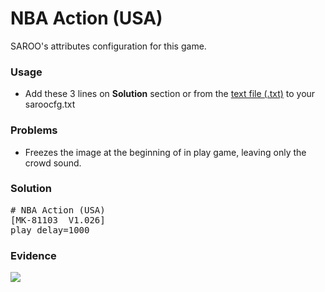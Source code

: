 # NBA Action (USA)

SAROO's attributes configuration for this game.

### Usage

- Add these 3 lines on **Solution** section or from the [text file (.txt)](./config.txt) to your saroocfg.txt

### Problems

- Freezes the image at the beginning of in play game, leaving only the crowd sound.

### Solution

<pre># NBA Action (USA)
[MK-81103  V1.026]
play_delay=1000</pre>

### Evidence

[![](https://img.youtube.com/vi/qBbPlMJykDs/0.jpg)](https://youtu.be/qBbPlMJykDs)
